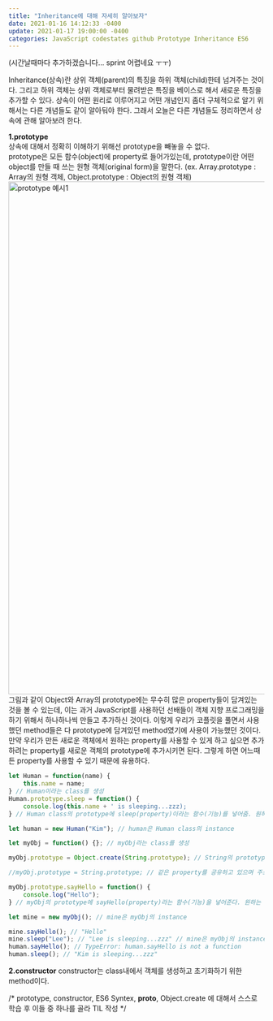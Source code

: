 ```yaml
---
title: "Inheritance에 대해 자세히 알아보자"
date: 2021-01-16 14:12:33 -0400
update: 2021-01-17 19:00:00 -0400
categories: JavaScript codestates github Prototype Inheritance ES6 
---
```

(시간날때마다 추가하겠습니다... sprint 어렵네요 ㅜㅜ)

Inheritance(상속)란 상위 객체(parent)의 특징을 하위 객체(child)한테 넘겨주는 것이다. 그리고 하위 객체는 상위 객체로부터 물려받은 특징을 베이스로 해서 새로운 특징을 추가할 수 있다. 상속이 어떤 원리로 이루어지고 어떤 개념인지 좀더 구체적으로 알기 위해서는 다른 개념들도 같이 알아둬야 한다. 그래서 오늘은 다른 개념들도 정리하면서 상속에 관해 알아보려 한다.   

**1.prototype**   
상속에 대해서 정확히 이해하기 위해선 prototype을 빼놓을 수 없다.   
prototype은 모든 함수(object)에 property로 들어가있는데,  prototype이란 어떤 object를 만들 때 쓰는 원형 객체(original form)을 말한다. (ex. Array.prototype : Array의 원형 객체, Object.prototype : Object의 원형 객체)   
<img width="1010" alt="prototype 예시1" src="https://user-images.githubusercontent.com/70124288/104836835-16a35700-58f4-11eb-8ebe-76236575e7e5.png">   
그림과 같이 Object와 Array의 prototype에는 무수히 많은 property들이 담겨있는 것을 볼 수 있는데, 이는 과거 JavaScript를 사용하던 선배들이 객체 지향 프로그래밍을 하기 위해서 하나하나씩 만들고 추가하신 것이다. 이렇게 우리가 코플릿을 풀면서 사용했던 method들은 다 prototype에 담겨있던 method였기에 사용이 가능했던 것이다.   
만약 우리가 만든 새로운 객체에서 원하는 property를 사용할 수 있게 하고 싶으면 추가하려는 property를 새로운 객체의 prototype에 추가시키면 된다. 그렇게 하면 어느때든 property를 사용할 수 있기 때문에 유용하다.   
```js
let Human = function(name) {
    this.name = name;
} // Human이라는 class를 생성
Human.prototype.sleep = function() {
    console.log(this.name + ' is sleeping...zzz);
} // Human class의 prototype에 sleep(property)이라는 함수(기능)를 넣어줌. 원하는 때에 Human의 instance는 sleep 함수를 사용할 수 있다.

let human = new Human("Kim"); // human은 Human class의 instance

let myObj = function() {}; // myObj라는 class를 생성

myObj.prototype = Object.create(String.prototype); // String의 prototype에 있는 property들을 복사해서 myObj의 prototype에 넣는다. (Array.slice랑 비슷하다고 생각했다.) -> 갖고있는 properties는 같지만, 주소값이 서로 다르다. (Object.create을 통해 prototype을 '상속'받는다.)

//myObj.prototype = String.prototype; // 같은 property를 공유하고 있으며 주소값도 같다. (myObj.prototype === String.prototype)

myObj.prototype.sayHello = function() {
    console.log("Hello");
} // myObj의 prototype에 sayHello(property)라는 함수(기능)을 넣어준다. 원하는 때에 myObj의 instance는 sayHello 함수를 사용할 수 있다.

let mine = new myObj(); // mine은 myObj의 instance

mine.sayHello(); // "Hello"
mine.sleep("Lee"); // "Lee is sleeping...zzz" // mine은 myObj의 instance지만 myObj가 Object.create을 통해 Human으로부터 prototype의 property들을 상속 받았기 때문에 Human의 기능도 사용할 수 있다.
human.sayHello(); // TypeError: human.sayHello is not a function
human.sleep(); // "Kim is sleeping...zzz"
```
   
**2.constructor**
constructor는 class내에서 객체를 생성하고 초기화하기 위한 method이다.

/* prototype, constructor, ES6 Syntex, __proto__, Object.create 에 대해서 스스로 학습 후 이들 중 하나를 골라 TIL 작성 */